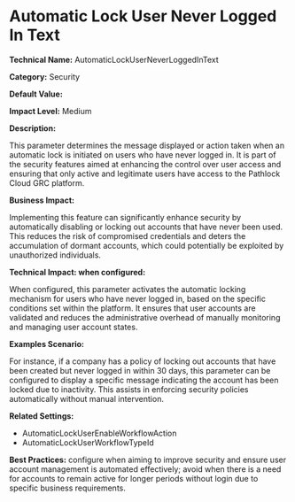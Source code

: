 # Automatic Lock User Never Logged In Text

**Technical Name:** AutomaticLockUserNeverLoggedInText

**Category:** Security

**Default Value:**

**Impact Level:** Medium

**Description:**

This parameter determines the message displayed or action taken when an automatic lock is initiated on users who have never logged in. It is part of the security features aimed at enhancing the control over user access and ensuring that only active and legitimate users have access to the Pathlock Cloud GRC platform.

**Business Impact:**

Implementing this feature can significantly enhance security by automatically disabling or locking out accounts that have never been used. This reduces the risk of compromised credentials and deters the accumulation of dormant accounts, which could potentially be exploited by unauthorized individuals.

**Technical Impact: when configured:**

When configured, this parameter activates the automatic locking mechanism for users who have never logged in, based on the specific conditions set within the platform. It ensures that user accounts are validated and reduces the administrative overhead of manually monitoring and managing user account states.

**Examples Scenario:**

For instance, if a company has a policy of locking out accounts that have been created but never logged in within 30 days, this parameter can be configured to display a specific message indicating the account has been locked due to inactivity. This assists in enforcing security policies automatically without manual intervention.

**Related Settings:**

- AutomaticLockUserEnableWorkflowAction
- AutomaticLockUserWorkflowTypeId

**Best Practices:** configure when aiming to improve security and ensure user account management is automated effectively; avoid when there is a need for accounts to remain active for longer periods without login due to specific business requirements.